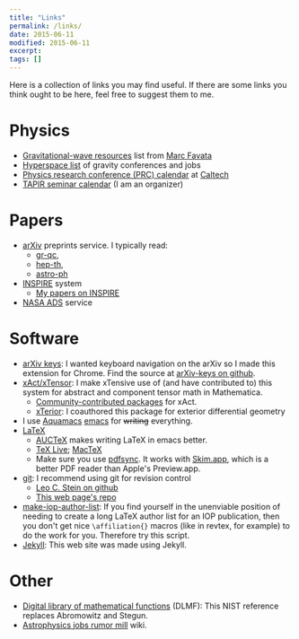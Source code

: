 ```yaml
---
title: "Links"
permalink: /links/
date: 2015-06-11
modified: 2015-06-11
excerpt:
tags: []
---
```


Here is a collection of links you may find useful. If there are some
links you think ought to be here, feel free to suggest them to me.

# Physics #

* [Gravitational-wave resources](http://www.astro.cornell.edu/~favata/gwresources.html) list from [Marc Favata](http://www.astro.cornell.edu/~favata/)
* [Hyperspace list](http://hyperspace.uni-frankfurt.de/) of
  gravity conferences and jobs
* [Physics research conference (PRC) calendar](http://www.pmaweb.caltech.edu/PhysColl/PhysColl15-16.html) at [Caltech](https://www.caltech.edu/)
* [TAPIR seminar calendar](http://www.tapir.caltech.edu/seminars/) (I am an
  organizer)

# Papers #

* [arXiv](http://arxiv.org/) preprints service. I typically read:
  * [gr-qc](http://arxiv.org/list/gr-qc/new),
  * [hep-th](http://arxiv.org/list/hep-th/new),
  * [astro-ph](http://arxiv.org/list/astro-ph/new)
* [INSPIRE](http://inspirehep.net/) system
  * [My papers on INSPIRE](http://inspirehep.net/search?p=exactauthor%3AL.C.Stein.2)
* [NASA ADS](http://labs.adsabs.harvard.edu/adsabs/) service

# Software #

* [arXiv keys](https://chrome.google.com/webstore/detail/arxiv-keys/fkjjdlbhliopfhgddlpoggpmpgjfaojd):
  I wanted keyboard navigation on the arXiv so I made this extension
  for Chrome. Find the source at
  [arXiv-keys on github](https://github.com/duetosymmetry/arXiv-keys).
* [xAct/xTensor](http://xact.es/): I make xTensive use of (and have
  contributed to) this system for abstract and component tensor math
  in Mathematica.
  * [Community-contributed packages](http://contrib.xact.es/) for
     xAct.
  * [xTerior](https://github.com/xAct-contrib/xTerior): I coauthored
    this package for exterior differential geometry
* I use [Aquamacs](http://aquamacs.org/)
  [emacs](http://www.gnu.org/software/emacs/) for <s>writing</s>
  everything.
* [LaTeX](http://www.latex-project.org/)
  * [AUCTeX](https://www.gnu.org/software/auctex/) makes writing LaTeX
  in emacs better.
  * [TeX Live](https://www.tug.org/texlive/);
    [MacTeX](https://www.tug.org/mactex/)
  * Make sure you use [pdfsync](http://www.ctan.org/pkg/pdfsync). It
    works with [Skim.app](http://skim-app.sourceforge.net/), which is
    a better PDF reader than Apple's Preview.app.
* [git](http://git-scm.com/): I recommend using git for revision control
  * [Leo C. Stein on github](https://github.com/duetosymmetry)
  * [This web page's repo](https://github.com/duetosymmetry/web-site)
* [make-iop-author-list](https://github.com/duetosymmetry/make-iop-author-list): If you find yourself in the unenviable position of needing to create
  a long LaTeX author list for an IOP publication, then you don't get
  nice `\affiliation{}` macros (like in revtex, for example) to do the
  work for you. Therefore try this script.
* [Jekyll](http://jekyllrb.com/): This web site was made using Jekyll.

# Other #

* [Digital library of mathematical functions](http://dlmf.nist.gov)
  (DLMF): This NIST reference replaces Abromowitz and Stegun.
* [Astrophysics jobs rumor mill](http://www.astrobetter.com/wiki/tiki-index.php?page=Rumor+Mill)
  wiki.
